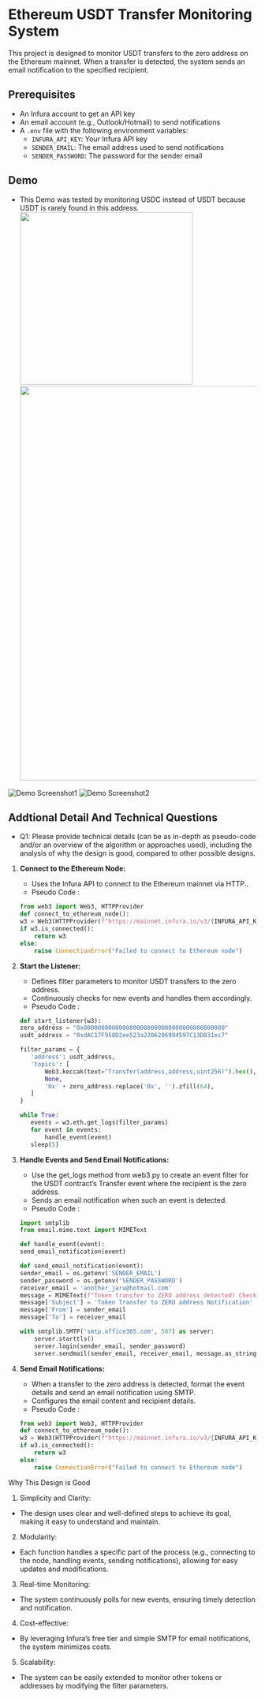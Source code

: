 # Ethereum USDT Transfer Monitoring System

This project is designed to monitor USDT transfers to the zero address on the Ethereum mainnet. When a transfer is detected, the system sends an email notification to the specified recipient.

## Prerequisites

- An Infura account to get an API key
- An email account (e.g., Outlook/Hotmail) to send notifications
- A `.env` file with the following environment variables:
  - `INFURA_API_KEY`: Your Infura API key
  - `SENDER_EMAIL`: The email address used to send notifications
  - `SENDER_PASSWORD`: The password for the sender email




## Demo
- This Demo was tested by monitoring USDC instead of USDT because USDT is rarely found in this address.
<img src="./pic/441562554_446211551452050_7123654244043631869_n" width="350"> <img src="./pic/Screenshot%202024-06-09%20223513.jpg" width="800">


![Demo Screenshot1](./pic/441562554_446211551452050_7123654244043631869_n.jpg)  ![Demo Screenshot2](./pic/Screenshot%202024-06-09%20223513.jpg)


## Addtional Detail  And Technical Questions
- Q1: Please provide technical details (can be as in-depth as pseudo-code and/or an overview of the algorithm or approaches used), including the analysis of why the design is good, compared to other possible designs.

1. **Connect to the Ethereum Node:**
    - Uses the Infura API to connect to the Ethereum mainnet via HTTP..
    - Pseudo Code :
    ```python
    from web3 import Web3, HTTPProvider
    def connect_to_ethereum_node():
    w3 = Web3(HTTPProvider(f"https://mainnet.infura.io/v3/{INFURA_API_KEY}"))
    if w3.is_connected():
        return w3
    else:
        raise ConnectionError("Failed to connect to Ethereum node")
     ```

2. **Start the Listener:**
    - Defines filter parameters to monitor USDT transfers to the zero address.
    - Continuously checks for new events and handles them accordingly.
    - Pseudo Code : 
     ```python
    def start_listener(w3):
    zero_address = "0x0000000000000000000000000000000000000000"
    usdt_address = "0xdAC17F958D2ee523a2206206994597C13D831ec7"

    filter_params = {
        'address': usdt_address,
        'topics': [
            Web3.keccak(text="Transfer(address,address,uint256)").hex(),
            None,
            '0x' + zero_address.replace('0x', '').zfill(64),
        ]
    }

    while True:
        events = w3.eth.get_logs(filter_params)
        for event in events:
            handle_event(event)
        sleep(5)
    ```
3. **Handle Events and Send Email Notifications:**
    - Use the get_logs method from web3.py to create an event filter for the USDT contract’s Transfer event where the recipient is the zero address.
    - Sends an email notification when such an event is detected.
    - Pseudo Code :
    ```python
    import smtplib
    from email.mime.text import MIMEText

    def handle_event(event):
    send_email_notification(event)

    def send_email_notification(event):
    sender_email = os.getenv('SENDER_EMAIL')
    sender_password = os.getenv('SENDER_PASSWORD')
    receiver_email = 'another_jaru@hotmail.com'
    message = MIMEText(f"Token transfer to ZERO address detected! Check the link: https://etherscan.io/tx/{event['transactionHash'].hex()}")
    message['Subject'] = 'Token Transfer to ZERO address Notification'
    message['From'] = sender_email
    message['To'] = receiver_email

    with smtplib.SMTP('smtp.office365.com', 587) as server:
        server.starttls()
        server.login(sender_email, sender_password)
        server.sendmail(sender_email, receiver_email, message.as_string())

     ```

4. **Send Email Notifications:**
    - When a transfer to the zero address is detected, format the event details and send an email notification using SMTP.
    - Configures the email content and recipient details.
    - Pseudo Code :
    ```python
    from web3 import Web3, HTTPProvider
    def connect_to_ethereum_node():
    w3 = Web3(HTTPProvider(f"https://mainnet.infura.io/v3/{INFURA_API_KEY}"))
    if w3.is_connected():
        return w3
    else:
        raise ConnectionError("Failed to connect to Ethereum node")
     ```
Why This Design is Good
1. Simplicity and Clarity:
- The design uses clear and well-defined steps to achieve its goal, making it easy to understand and maintain.
2. Modularity:
- Each function handles a specific part of the process (e.g., connecting to the node, handling events, sending notifications), allowing for easy updates and modifications.
3. Real-time Monitoring:
- The system continuously polls for new events, ensuring timely detection and notification.
4. Cost-effective:
- By leveraging Infura’s free tier and simple SMTP for email notifications, the system minimizes costs.
5. Scalability:
- The system can be easily extended to monitor other tokens or addresses by modifying the filter parameters.


